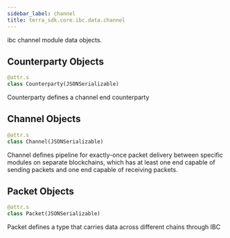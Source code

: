 ```yaml
---
sidebar_label: channel
title: terra_sdk.core.ibc.data.channel
---
```


ibc channel module data objects.

## Counterparty Objects

```python
@attr.s
class Counterparty(JSONSerializable)
```

Counterparty defines a channel end counterparty

## Channel Objects

```python
@attr.s
class Channel(JSONSerializable)
```

Channel defines pipeline for exactly-once packet delivery between specific
modules on separate blockchains, which has at least one end capable of
sending packets and one end capable of receiving packets.

## Packet Objects

```python
@attr.s
class Packet(JSONSerializable)
```

Packet defines a type that carries data across different chains through IBC

